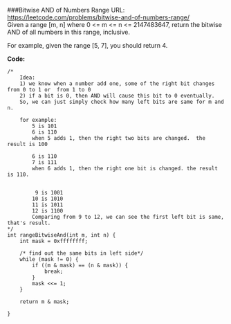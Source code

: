 ###Bitwise AND of Numbers Range
URL: https://leetcode.com/problems/bitwise-and-of-numbers-range/</br>
Given a range [m, n] where 0 <= m <= n <= 2147483647, return the bitwise AND of all numbers in this range, inclusive.

For example, given the range [5, 7], you should return 4.

__Code:__

	/*
	    Idea: 
	    1) we know when a number add one, some of the right bit changes from 0 to 1 or  from 1 to 0
	    2) if a bit is 0, then AND will cause this bit to 0 eventually.
	    So, we can just simply check how many left bits are same for m and n. 

	    for example: 
	        5 is 101
	        6 is 110
	        when 5 adds 1, then the right two bits are changed.  the result is 100

	        6 is 110
	        7 is 111
	        when 6 adds 1, then the right one bit is changed. the result is 110.


	         9 is 1001
	        10 is 1010
	        11 is 1011
	        12 is 1100
	        Comparing from 9 to 12, we can see the first left bit is same, that's result.
	*/
	int rangeBitwiseAnd(int m, int n) {
	    int mask = 0xffffffff;

	    /* find out the same bits in left side*/
	    while (mask != 0) {
	        if ((m & mask) == (n & mask)) {
	            break;
	        }
	        mask <<= 1;
	    }

	    return m & mask;

	}